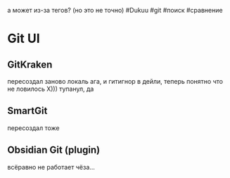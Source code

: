а может из-за тегов? (но это не точно)
#Dukuu #git #поиск #сравнение

# Git UI

## GitKraken
пересоздал заново локаль
ага, и гитигнор в дейли, теперь понятно что не ловилось Х))) тупанул, да


## SmartGit
пересоздал тоже

## Obsidian Git (plugin)
всёравно не работает
чёза...
